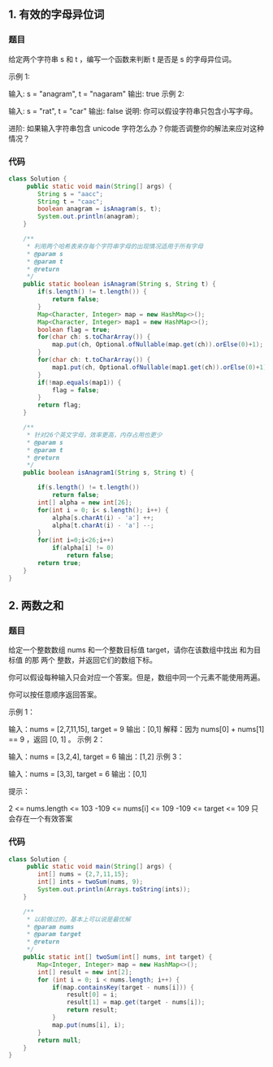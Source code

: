## 1. 有效的字母异位词

### 题目

给定两个字符串 s 和 t ，编写一个函数来判断 t 是否是 s 的字母异位词。

示例 1:

输入: s = "anagram", t = "nagaram"
输出: true
示例 2:

输入: s = "rat", t = "car"
输出: false
说明:
你可以假设字符串只包含小写字母。

进阶:
如果输入字符串包含 unicode 字符怎么办？你能否调整你的解法来应对这种情况？

### 代码

``` java
class Solution {
     public static void main(String[] args) {
        String s = "aacc";
        String t = "caac";
        boolean anagram = isAnagram(s, t);
        System.out.println(anagram);
    }

    /**
     * 利用两个哈希表来存每个字符串字母的出现情况适用于所有字母
     * @param s
     * @param t
     * @return
     */
    public static boolean isAnagram(String s, String t) {
        if(s.length() != t.length()) {
            return false;
        }
        Map<Character, Integer> map = new HashMap<>();
        Map<Character, Integer> map1 = new HashMap<>();
        boolean flag = true;
        for(char ch: s.toCharArray()) {
            map.put(ch, Optional.ofNullable(map.get(ch)).orElse(0)+1);
        }
        for(char ch: t.toCharArray()) {
            map1.put(ch, Optional.ofNullable(map1.get(ch)).orElse(0)+1);
        }
        if(!map.equals(map1)) {
            flag = false;
        }
        return flag;
    }

    /**
     * 针对26个英文字母，效率更高，内存占用也更少
     * @param s
     * @param t
     * @return
     */
    public boolean isAnagram1(String s, String t) {

        if(s.length() != t.length())
            return false;
        int[] alpha = new int[26];
        for(int i = 0; i< s.length(); i++) {
            alpha[s.charAt(i) - 'a'] ++;
            alpha[t.charAt(i) - 'a'] --;
        }
        for(int i=0;i<26;i++)
            if(alpha[i] != 0)
                return false;
        return true;
    }
}
```

## 2. 两数之和

### 题目

给定一个整数数组 nums 和一个整数目标值 target，请你在该数组中找出 和为目标值 的那 两个 整数，并返回它们的数组下标。

你可以假设每种输入只会对应一个答案。但是，数组中同一个元素不能使用两遍。

你可以按任意顺序返回答案。

 

示例 1：

输入：nums = [2,7,11,15], target = 9
输出：[0,1]
解释：因为 nums[0] + nums[1] == 9 ，返回 [0, 1] 。
示例 2：

输入：nums = [3,2,4], target = 6
输出：[1,2]
示例 3：

输入：nums = [3,3], target = 6
输出：[0,1]


提示：

2 <= nums.length <= 103
-109 <= nums[i] <= 109
-109 <= target <= 109
只会存在一个有效答案

### 代码

``` java
class Solution {
     public static void main(String[] args) {
        int[] nums = {2,7,11,15};
        int[] ints = twoSum(nums, 9);
        System.out.println(Arrays.toString(ints));
    }

    /**
     * 以前做过的，基本上可以说是最优解
     * @param nums
     * @param target
     * @return
     */
    public static int[] twoSum(int[] nums, int target) {
        Map<Integer, Integer> map = new HashMap<>();
        int[] result = new int[2];
        for (int i = 0; i < nums.length; i++) {
            if(map.containsKey(target - nums[i])) {
                result[0] = i;
                result[1] = map.get(target - nums[i]);
                return result;
            }
            map.put(nums[i], i);
        }
        return null;
    }
}
```

